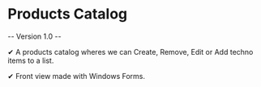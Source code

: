 # Products Catalog

-- Version 1.0 --

✔ A products catalog wheres we can Create, Remove, Edit or Add techno items to a list. 

✔ Front view made with Windows Forms.

